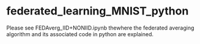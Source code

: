# federated_learning_MNIST_python
Please see FEDAverg_IID+NONIID.ipynb thewhere the federated averaging algorithm and its associated code in python are explained.

